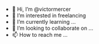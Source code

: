 - 👋 Hi, I’m @victormercer
- 👀 I’m interested in freelancing
- 🌱 I’m currently learning ...
- 💞️ I’m looking to collaborate on ...
- 📫 How to reach me ...

<!---
victormercer/victormercer is a ✨ special ✨ repository because its `README.md` (this file) appears on your GitHub profile.
You can click the Preview link to take a look at your changes.
--->
